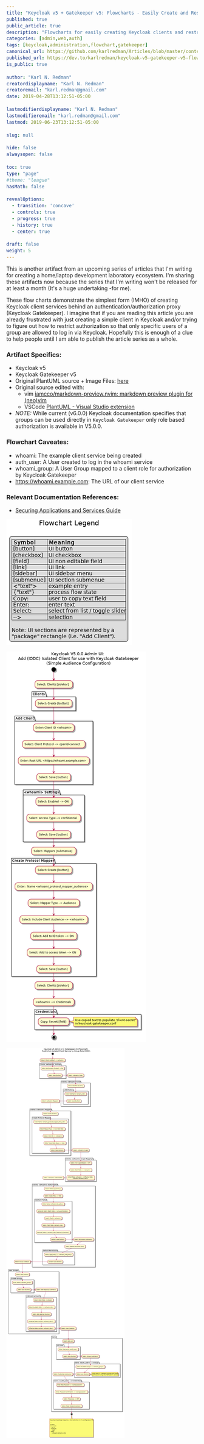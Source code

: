 ```yaml
---
title: "Keycloak v5 + Gatekeeper v5: Flowcharts - Easily Create and Restrict an Isolated (IODC) Client Service by Group-Role"
published: true
public_article: true
description: "Flowcharts for easily creating Keycloak clients and restricting authorization to user groups."
categories: [admin,web,auth]
tags: [keycloak,administration,flowchart,gatekeeper]
canonical_url: https://github.com/karlredman/Articles/blob/master/content/dev.to/keycloakV5_oidc_client_flowcharts/index.md
published_url: https://dev.to/karlredman/keycloak-v5-gatekeeper-v5-flowcharts-easily-create-and-restrict-an-isolated-iodc-client-service-by-group-role-53h4
is_public: true

author: "Karl N. Redman"
creatordisplayname: "Karl N. Redman"
creatoremail: "karl.redman@gmail.com"
date: 2019-04-28T13:12:51-05:00

lastmodifierdisplayname: "Karl N. Redman"
lastmodifieremail: "karl.redman@gmail.com"
lastmod: 2019-06-23T13:12:51-05:00

slug: null

hide: false
alwaysopen: false

toc: true
type: "page"
#theme: "league"
hasMath: false

revealOptions:
  - transition: 'concave'
  - controls: true
  - progress: true
  - history: true
  - center: true

draft: false
weight: 5
---
```



This is another artifact from an upcoming series of articles that I'm writing for creating a home/laptop development laboratory ecosystem. I'm sharing these artifacts now because the series that I'm writing won't be released for at least a month (It's a huge undertaking -for me).

These flow charts demonstrate the simplest form (IMHO) of creating Keycloak client services behind an authentication/authorization proxy (Keycloak Gatekeeper). I imagine that if you are reading this article you are already frustrated with just creating a simple client in Keycloak and/or trying to figure out how to restrict authorization so that only specific users of a group are allowed to log in via Keycloak. Hopefully this is enough of a clue to help people until I am able to publish the article series as a whole.

### Artifact Specifics:

* Keycloak v5
* Keycloak Gatekeeper v5
* Original PlantUML source + Image Files: [here](https://github.com/karlredman/Articles/tree/master/content/dev.to/keycloakV5_oidc_client_flowcharts)
* Original source edited with:
  * vim [iamcco/markdown-preview.nvim: markdown preview plugin for (neo)vim](https://github.com/iamcco/markdown-preview.nvim)
  * VSCode [PlantUML - Visual Studio extension](https://marketplace.visualstudio.com/items?itemName=jebbs.plantuml)
* *NOTE:* While current (v6.0.0) Keycloak documentation specifies that groups can be used directly in `Keycloak Gatekeeper` only role based authorization is available in V5.0.0.



### Flowchart Caveates:

* whoami: The example client service being created
* auth_user: A User created to log in the whoami service
* whoami_group: A User Group mapped to a client role for authorization by Keycloak Gatekeeper
* https://whoami.example.com: The URL of our client service

### Relevant Documentation References:

  * [Securing Applications and Services Guide](https://www.keycloak.org/docs/latest/securing_apps/index.html#_keycloak_generic_adapter)

[![Flowchart-Legend.png](https://raw.githubusercontent.com/karlredman/Articles/master/content/dev.to/keycloakV5_oidc_client_flowcharts/Flowchart-Legend.png)](https://raw.githubusercontent.com/karlredman/Articles/master/content/dev.to/keycloakV5_oidc_client_flowcharts/Flowchart-Legend.png)

[![keycloak-create-client-proxy.png](https://raw.githubusercontent.com/karlredman/Articles/master/content/dev.to/keycloakV5_oidc_client_flowcharts/keycloak-create-client-proxy.png)](https://raw.githubusercontent.com/karlredman/Articles/master/content/dev.to/keycloakV5_oidc_client_flowcharts/keycloak-create-client-proxy.png)

[![keycloak-gatekeeper-group-auth.png](https://raw.githubusercontent.com/karlredman/Articles/master/content/dev.to/keycloakV5_oidc_client_flowcharts/keycloak-gatekeeper-group-auth.png)](https://raw.githubusercontent.com/karlredman/Articles/master/content/dev.to/keycloakV5_oidc_client_flowcharts/keycloak-gatekeeper-group-auth.png)


